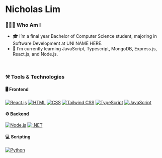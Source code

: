 <h1>Nicholas Lim</h1>

<h3 align="left">👩🏻‍💻 Who Am I</h3>

- 🎓 I’m a final year Bachelor of Computer Science student, majoring in Software Development at UNI NAME HERE.
- 🌱 I’m currently learning JavaScript, Typescript, MongoDB, Express.js, React.js, and Node.js.

<br/>

<h3 align="left">⚒️ Tools & Technologies</h3>
<h4 align="left">🖥️ Frontend</h4>

[![React.js](https://img.shields.io/badge/-React.js-61DAFB?logo=react&logoColor=black&style=for-the-badge)](#)
[![HTML](https://img.shields.io/badge/-HTML-E34F26?logo=html5&logoColor=white&style=for-the-badge)](#)
[![CSS](https://img.shields.io/badge/-CSS-1572B6?logo=css3&logoColor=white&style=for-the-badge)](#)
[![Tailwind CSS](https://img.shields.io/badge/-Tailwind%20CSS-06B6D4?logo=tailwindcss&logoColor=white&style=for-the-badge)](#)
[![TypeScript](https://img.shields.io/badge/-TypeScript-3178C6?logo=typescript&logoColor=white&style=for-the-badge)](#)
[![JavaScript](https://img.shields.io/badge/-JavaScript-F7DF1E?logo=javascript&logoColor=black&style=for-the-badge)](#)

<h4 align="left">⚙️ Backend</h4>

[![Node.js](https://img.shields.io/badge/-Node.js-339933?logo=node.js&logoColor=white&style=for-the-badge)](#)
[![.NET](https://img.shields.io/badge/-dotnet-%3F?style=for-the-badge&logo=dotnet&logoColor=white&color=%23512BD4)](#)

<h4 align="left">💻 Scripting</h4>

[![Python](https://img.shields.io/badge/-Python-3776AB?logo=python&logoColor=white&style=for-the-badge)](#)

<!--
**limnj22/limnj22** is a ✨ _special_ ✨ repository because its `README.md` (this file) appears on your GitHub profile.

Here are some ideas to get you started:

- 🔭 I’m currently working on ...
- 🌱 I’m currently learning ...
- 👯 I’m looking to collaborate on ...
- 🤔 I’m looking for help with ...
- 💬 Ask me about ...
- 📫 How to reach me: ...
- 😄 Pronouns: ...
- ⚡ Fun fact: ...
-->
